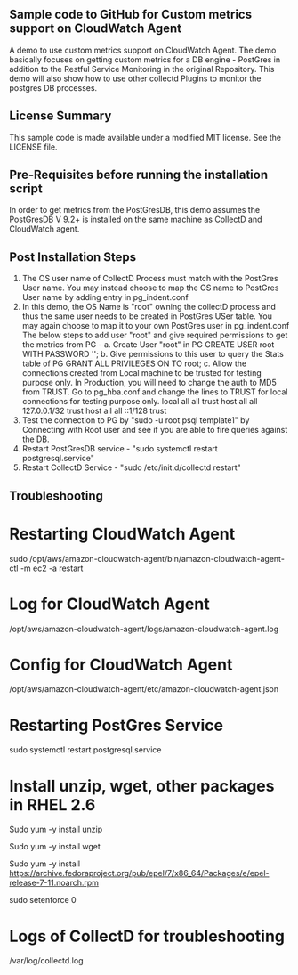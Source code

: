 ## Sample code to GitHub for Custom metrics support on CloudWatch Agent

A demo to use custom metrics support on CloudWatch Agent. The demo basically focuses on getting custom metrics for a DB engine - PostGres in addition to the Restful Service Monitoring in the original Repository. This demo will also show how to use other collectd Plugins to monitor the postgres DB processes.

## License Summary

This sample code is made available under a modified MIT license. See the LICENSE file.

## Pre-Requisites before running the installation script

In order to get metrics from the PostGresDB, this demo assumes the PostGresDB V 9.2+ is installed on the same machine as CollectD and CloudWatch agent.

## Post Installation Steps

1. The OS user name of CollectD Process must match with the PostGres User name. You may instead choose
to map the OS name to PostGres User name by adding entry in pg_indent.conf
2. In this demo, the OS Name is "root" owning the collectD process and thus the same user needs to be created in PostGres USer table. You may again choose to map it to your own PostGres user in pg_indent.conf
  The below steps to add user "root" and give required permissions to get the metrics from PG -
  a. Create User "root" in PG 
    CREATE USER root WITH PASSWORD '';
  b. Give permissions to this user to query the Stats table of PG
    GRANT ALL PRIVILEGES ON <db> TO root;
  c. Allow the connections created from Local machine to be trusted for testing purpose only. In Production, you will need to     change the auth to MD5 from TRUST.  Go to pg_hba.conf and change the lines to TRUST for local connections for testing         purpose only.
    local   all             all                                     trust
    host    all             all             127.0.0.1/32            trust
    host    all             all             ::1/128                 trust
3. Test the connection to PG by "sudo -u root psql template1"  by Connecting with Root user and see if you are able to fire queries against the DB.
4. Restart PostGresDB service - "sudo systemctl restart postgresql.service"
5. Restart CollectD Service - "sudo /etc/init.d/collectd restart"

## Troubleshooting 

# Restarting CloudWatch Agent
sudo /opt/aws/amazon-cloudwatch-agent/bin/amazon-cloudwatch-agent-ctl -m ec2 -a restart

# Log for CloudWatch Agent
/opt/aws/amazon-cloudwatch-agent/logs/amazon-cloudwatch-agent.log

# Config for CloudWatch Agent
/opt/aws/amazon-cloudwatch-agent/etc/amazon-cloudwatch-agent.json

# Restarting PostGres Service
sudo systemctl restart postgresql.service

# Install unzip, wget, other packages in RHEL 2.6 
Sudo yum -y install unzip
 
Sudo yum -y install wget
 
Sudo yum -y install https://archive.fedoraproject.org/pub/epel/7/x86_64/Packages/e/epel-release-7-11.noarch.rpm
 
sudo setenforce 0

# Logs of CollectD for troubleshooting
/var/log/collectd.log





